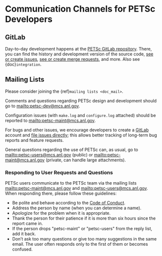 # Communication Channels for PETSc Developers

## GitLab

Day-to-day development happens at the [PETSc GitLab repository](https://gitlab.com/petsc/petsc).
There, you can find the history and development version of the source code,
[see or create issues](https://gitlab.com/petsc/petsc/issues),
[see or create merge requests](https://gitlab.com/petsc/petsc/-/merge_requests),
and more. Also see {doc}`integration`.

## Mailing Lists

Please consider joining the {ref}`mailing lists <doc_mail>`.

Comments and questions regarding PETSc design and development should go to <mailto:petsc-dev@mcs.anl.gov>.

Configuration issues (with `make.log` and `configure.log` attached) should be reported to <mailto:petsc-maint@mcs.anl.gov>.

For bugs and other issues, we encourage developers to create a [GitLab](https://gitlab.com) account and
[file issues directly](https://gitlab.com/petsc/petsc/issues);
this allows better tracking of long-term bug reports and feature requests.

General questions regarding the use of PETSc can, as usual, go to <mailto:petsc-users@mcs.anl.gov> (public)
or <mailto:petsc-maint@mcs.anl.gov> (private, can handle large attachments).

### Responding to User Requests and Questions

PETSc users communicate to the PETSc team via the mailing lists
<mailto:petsc-maint@mcs.anl.gov> and <mailto:petsc-users@mcs.anl.gov>. When responding there,
please follow these guidelines:

- Be polite and behave according to the [Code of Conduct](https://gitlab.com/petsc/petsc/-/blob/main/CODE_OF_CONDUCT.md).
- Address the person by name (when you can determine a name).
- Apologize for the problem when it is appropriate.
- Thank the person for their patience if it is more than six hours since the report came in.
- If the person drops "petsc-maint" or "petsc-users" from the reply list, add it back.
- Don’t ask too many questions or give too many suggestions in the same email. The user often responds only to the first of them or becomes confused.
